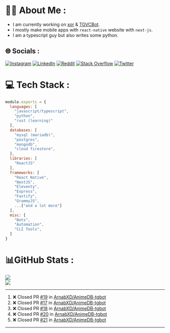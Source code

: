 # 🧑‍💻 About Me :
* I am currently working on [xor](https://github.com/xorgram/xor) & [TGVCBot](https://github.com/ArnabXD/TGVCBot).
* I mostly make mobile apps with `react-native` website with `next-js`.
* I am a typescript guy but also writes some python.

## 🌐 Socials :
[![Instagram](https://img.shields.io/badge/Instagram-%23E4405F.svg?logo=Instagram&logoColor=white)](https://instagram.com/arnabparyali) [![LinkedIn](https://img.shields.io/badge/LinkedIn-%230077B5.svg?logo=linkedin&logoColor=white)](https://linkedin.com/in/arnabparyali) [![Reddit](https://img.shields.io/badge/Reddit-%23FF4500.svg?logo=Reddit&logoColor=white)](https://reddit.com/user/ArnabXD) [![Stack Overflow](https://img.shields.io/badge/-Stackoverflow-FE7A16?logo=stack-overflow&logoColor=white)](https://stackoverflow.com/users/12250600) [![Twitter](https://img.shields.io/badge/Twitter-%231DA1F2.svg?logo=Twitter&logoColor=white)](https://twitter.com/arnabparyali) 

# 💻 Tech Stack :

```js
module.exports = {
  languages: [
    "javascript/typescript",
    "python",
    "rust (learning)"
  ],
  databases: [
    "mysql (mariadb)",
    "postgres",
    "mongodb",
    "cloud firestore",
  ],
  libraries: [
    "ReactJS"
  ],
  frameworks: [
    "React Native",
    "NextJS",
    "Eleventy",
    "Express",
    "Fastify",
    "GrammyJS",
    ...["and a lot more"]
  ],
  misc: [
    "Bots",
    "Automation",
    "CLI Tools",
  ]
}
```

# 📊GitHub Stats :
![](https://github-readme-stats.vercel.app/api?username=ArnabXD&theme=tokyonight&hide_border=false&include_all_commits=false&count_private=false)<br/>
![](https://github-readme-stats.vercel.app/api/top-langs/?username=ArnabXD&theme=tokyonight&hide_border=false&include_all_commits=false&count_private=false&layout=compact)

---

<!--START_SECTION:activity-->
1. ❌ Closed PR [#19](https://github.com/ArnabXD/AnimeDB-tgbot/pull/19) in [ArnabXD/AnimeDB-tgbot](https://github.com/ArnabXD/AnimeDB-tgbot)
2. ❌ Closed PR [#17](https://github.com/ArnabXD/AnimeDB-tgbot/pull/17) in [ArnabXD/AnimeDB-tgbot](https://github.com/ArnabXD/AnimeDB-tgbot)
3. ❌ Closed PR [#18](https://github.com/ArnabXD/AnimeDB-tgbot/pull/18) in [ArnabXD/AnimeDB-tgbot](https://github.com/ArnabXD/AnimeDB-tgbot)
4. ❌ Closed PR [#20](https://github.com/ArnabXD/AnimeDB-tgbot/pull/20) in [ArnabXD/AnimeDB-tgbot](https://github.com/ArnabXD/AnimeDB-tgbot)
5. ❌ Closed PR [#21](https://github.com/ArnabXD/AnimeDB-tgbot/pull/21) in [ArnabXD/AnimeDB-tgbot](https://github.com/ArnabXD/AnimeDB-tgbot)
<!--END_SECTION:activity-->

---
